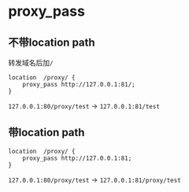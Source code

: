 # proxy_pass

## 不带location path

转发域名后加`/`

```nginx
location  /proxy/ {
    proxy_pass http://127.0.0.1:81/;
}
```

`127.0.0.1:80/proxy/test` -> `127.0.0.1:81/test`

## 带location path

```nginx
location  /proxy/ {
    proxy_pass http://127.0.0.1:81;
}
```

`127.0.0.1:80/proxy/test` -> `127.0.0.1:81/proxy/test`
